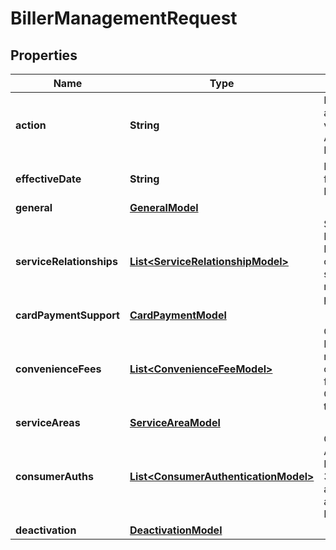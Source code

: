 
# BillerManagementRequest

## Properties
Name | Type | Description | Notes
------------ | ------------- | ------------- | -------------
**action** | **String** | Biller Action, avaliable values are: Add, Update, Deactivate | 
**effectiveDate** | **String** | Effective Date, format MM/DD/YYYY | 
**general** | [**GeneralModel**](GeneralModel.md) |  | 
**serviceRelationships** | [**List&lt;ServiceRelationshipModel&gt;**](ServiceRelationshipModel.md) | Service Relationship List, currently only allow 1 service relationship per Biller | 
**cardPaymentSupport** | [**CardPaymentModel**](CardPaymentModel.md) |  |  [optional]
**convenienceFees** | [**List&lt;ConvenienceFeeModel&gt;**](ConvenienceFeeModel.md) | Convenience Fee List, only required when convenience fee flag in General is set to &#39;Yes&#39; |  [optional]
**serviceAreas** | [**ServiceAreaModel**](ServiceAreaModel.md) |  | 
**consumerAuths** | [**List&lt;ConsumerAuthenticationModel&gt;**](ConsumerAuthenticationModel.md) | Consumer Authentication List, maximum 3 consumer authentications allowed per Biller |  [optional]
**deactivation** | [**DeactivationModel**](DeactivationModel.md) |  |  [optional]



